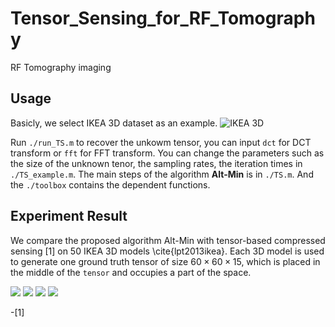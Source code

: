 # Tensor_Sensing_for_RF_Tomography
RF Tomography imaging

## Usage
Basicly, we select IKEA 3D dataset as an example. ![IKEA 3D](http://ikea.csail.mit.edu/)

Run `./run_TS.m` to recover the unkowm tensor, you can input `dct` for DCT transform or `fft` for FFT transform. You can change the parameters such as the size of the unknown tenor, the sampling rates, the iteration times in `./TS_example.m`. The main steps of the algorithm <b>Alt-Min</b> is in `./TS.m`. And the `./toolbox` contains the dependent functions.

## Experiment Result
We compare the proposed algorithm Alt-Min with tensor-based compressed sensing [1] on 50 IKEA 3D models \cite{lpt2013ikea}. Each 3D model is used to generate one ground truth tensor of size $60\times 60\times 15$, which is placed in the middle of the `tensor` and occupies a part of the space.

<div>
  <img src="https://github.com/hust512/Tensor_Sensing_for_RF_Tomography/blob/master/Fig/chair_origin.eps" />
  <img src="https://github.com/hust512/Tensor_Sensing_for_RF_Tomography/blob/master/Fig/chair_reconstruct.eps" />
  <img src="https://github.com/hust512/Tensor_Sensing_for_RF_Tomography/blob/master/Fig/table_origin.eps" />
  <img src="https://github.com/hust512/Tensor_Sensing_for_RF_Tomography/blob/master/Fig/table_reconstruct.eps" />
</div>

-[1] 
